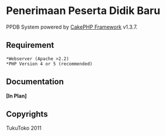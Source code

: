 # Penerimaan Peserta Didik Baru

PPDB System powered by [CakePHP Framework](http://cakephp.org/) v1.3.7.

## Requirement

    *Webserver (Apache >2.2)
    *PHP Version 4 or 5 (recommended)

## Documentation

**[In Plan]**

## Copyrights

TukuToko 2011